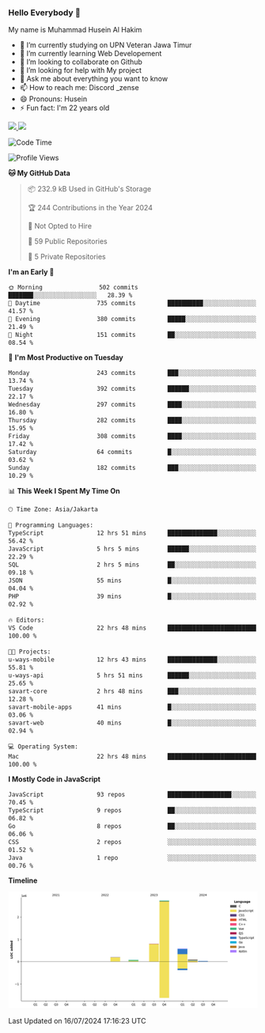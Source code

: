 ### Hello Everybody 👋

My name is Muhammad Husein Al Hakim

- 🔭 I’m currently studying on UPN Veteran Jawa Timur
- 🌱 I’m currently learning Web Developement
- 👯 I’m looking to collaborate on Github
- 🤔 I’m looking for help with My project
- 💬 Ask me about everything you want to know
- 📫 How to reach me: Discord _zense
- 😄 Pronouns: Husein
- ⚡ Fun fact: I'm 22 years old

<p align="left">
<a href="https://github.com/huseinhq">
  <img height="180em" src="https://github-readme-stats-eight-theta.vercel.app/api?username=huseinhq&show_icons=true&theme=algolia&include_all_commits=true&count_private=true"/>
  <img height="180em" src="https://github-readme-stats-eight-theta.vercel.app/api/top-langs/?username=huseinhq&layout=compact&langs_count=8&theme=algolia"/>
</a>
</p>

<!--START_SECTION:waka-->
![Code Time](http://img.shields.io/badge/Code%20Time-1%2C157%20hrs%2031%20mins-blue)

![Profile Views](http://img.shields.io/badge/Profile%20Views-0-blue)

**🐱 My GitHub Data** 

> 📦 232.9 kB Used in GitHub's Storage 
 > 
> 🏆 244 Contributions in the Year 2024
 > 
> 🚫 Not Opted to Hire
 > 
> 📜 59 Public Repositories 
 > 
> 🔑 5 Private Repositories 
 > 
**I'm an Early 🐤** 

```text
🌞 Morning                502 commits         ███████░░░░░░░░░░░░░░░░░░   28.39 % 
🌆 Daytime                735 commits         ██████████░░░░░░░░░░░░░░░   41.57 % 
🌃 Evening                380 commits         █████░░░░░░░░░░░░░░░░░░░░   21.49 % 
🌙 Night                  151 commits         ██░░░░░░░░░░░░░░░░░░░░░░░   08.54 % 
```
📅 **I'm Most Productive on Tuesday** 

```text
Monday                   243 commits         ███░░░░░░░░░░░░░░░░░░░░░░   13.74 % 
Tuesday                  392 commits         ██████░░░░░░░░░░░░░░░░░░░   22.17 % 
Wednesday                297 commits         ████░░░░░░░░░░░░░░░░░░░░░   16.80 % 
Thursday                 282 commits         ████░░░░░░░░░░░░░░░░░░░░░   15.95 % 
Friday                   308 commits         ████░░░░░░░░░░░░░░░░░░░░░   17.42 % 
Saturday                 64 commits          █░░░░░░░░░░░░░░░░░░░░░░░░   03.62 % 
Sunday                   182 commits         ███░░░░░░░░░░░░░░░░░░░░░░   10.29 % 
```


📊 **This Week I Spent My Time On** 

```text
🕑︎ Time Zone: Asia/Jakarta

💬 Programming Languages: 
TypeScript               12 hrs 51 mins      ██████████████░░░░░░░░░░░   56.42 % 
JavaScript               5 hrs 5 mins        ██████░░░░░░░░░░░░░░░░░░░   22.29 % 
SQL                      2 hrs 5 mins        ██░░░░░░░░░░░░░░░░░░░░░░░   09.18 % 
JSON                     55 mins             █░░░░░░░░░░░░░░░░░░░░░░░░   04.04 % 
PHP                      39 mins             █░░░░░░░░░░░░░░░░░░░░░░░░   02.92 % 

🔥 Editors: 
VS Code                  22 hrs 48 mins      █████████████████████████   100.00 % 

🐱‍💻 Projects: 
u-ways-mobile            12 hrs 43 mins      ██████████████░░░░░░░░░░░   55.81 % 
u-ways-api               5 hrs 51 mins       ██████░░░░░░░░░░░░░░░░░░░   25.65 % 
savart-core              2 hrs 48 mins       ███░░░░░░░░░░░░░░░░░░░░░░   12.28 % 
savart-mobile-apps       41 mins             █░░░░░░░░░░░░░░░░░░░░░░░░   03.06 % 
savart-web               40 mins             █░░░░░░░░░░░░░░░░░░░░░░░░   02.94 % 

💻 Operating System: 
Mac                      22 hrs 48 mins      █████████████████████████   100.00 % 
```

**I Mostly Code in JavaScript** 

```text
JavaScript               93 repos            ██████████████████░░░░░░░   70.45 % 
TypeScript               9 repos             ██░░░░░░░░░░░░░░░░░░░░░░░   06.82 % 
Go                       8 repos             ██░░░░░░░░░░░░░░░░░░░░░░░   06.06 % 
CSS                      2 repos             ░░░░░░░░░░░░░░░░░░░░░░░░░   01.52 % 
Java                     1 repo              ░░░░░░░░░░░░░░░░░░░░░░░░░   00.76 % 
```



**Timeline**

![Lines of Code chart](https://raw.githubusercontent.com/HuseinHQ/HuseinHQ/main/assets/bar_graph.png)


 Last Updated on 16/07/2024 17:16:23 UTC
<!--END_SECTION:waka-->
